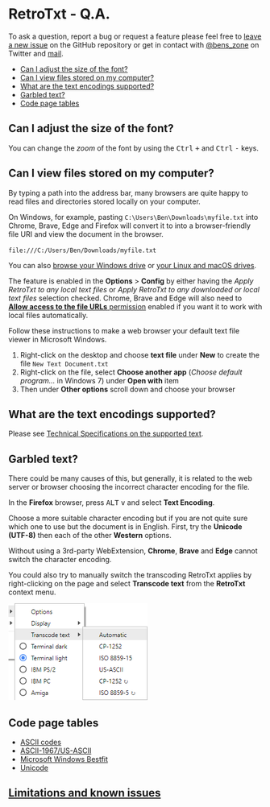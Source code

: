 # RetroTxt - Q.A.

To ask a question, report a bug or request a feature please feel free to
[leave a new issue](https://github.com/bengarrett/RetroTxt//issues/new/choose) on the GitHub
repository or get in contact with [@bens_zone](https://twitter.com/bens_zone) on
Twitter and [mail](mailto:code.by.ben@gmail.com).

- [Can I adjust the size of the font?](#font-size)
- [Can I view files stored on my computer?](#view-files)
- [What are the text encodings supported?](#text-encodings)
- [Garbled text?](#garbled)
- [Code page tables](#cp-tables)

<a id="font-size"></a>

## Can I adjust the size of the font?

You can change the _zoom_ of the font by using the <kbd>Ctrl</kbd> <kbd>+</kbd> and <kbd>Ctrl</kbd> <kbd>-</kbd> keys.

<a id="view-files"></a>

## Can I view files stored on my computer?

By typing a path into the address bar, many browsers are quite happy to read files and directories stored locally on your computer.

On Windows, for example, pasting `C:\Users\Ben\Downloads\myfile.txt` into Chrome, Brave, Edge and Firefox will convert it to into a browser-friendly file URI and view the document in the browser.

`file:///C:/Users/Ben/Downloads/myfile.txt`

You can also [browse your Windows drive](file:///C:/) or [your Linux and macOS drives](file:///).

The feature is enabled in the **Options** > **Config** by either having the _Apply RetroTxt to any local text files_ or _Apply RetroTxt to any
downloaded or local text files_ selection checked. Chrome, Brave and Edge will also need to [**Allow access to the file URLs** permission](chrome://extensions/) enabled if you want it to work with local files automatically.

Follow these instructions to make a web browser your default text file viewer in Microsoft Windows.

1. Right-click on the desktop and choose **text file** under **New** to create the file `New Text Document.txt`
1. Right-click on the file, select **Choose another app** (_Choose default program..._ in Windows 7) under **Open with** item
1. Then under **Other options** scroll down and choose your browser

<a id="text-encodings"></a>

## What are the text encodings supported?

Please see [Technical Specifications on the supported text](technical).

<a id="garbled"></a>

## Garbled text?

There could be many causes of this, but generally, it is related to the web server or browser choosing the incorrect character encoding for the file.

In the **Firefox** browser, press <kbd>ALT</kbd> <kbd>v</kbd> and select **Text Encoding**.

Choose a more suitable character encoding but if you are not quite sure which one to use but the document is in English. First, try the **Unicode (UTF-8)** then each of the other **Western** options.

Without using a 3rd-party WebExtension, **Chrome**, **Brave** and **Edge** cannot switch the character encoding.

You could also try to manually switch the transcoding RetroTxt applies by right-clicking on the page and select **Transcode text** from the **RetroTxt** context menu.

![Context menu transcode text](assets/context_menu_transcode_text.png)

<a id="cp-tables"></a>

## Code page tables

- [ASCII codes](http://www.ascii-codes.com/)
- [ASCII-1967/US-ASCII](https://web.archive.org/web/20161021054311/http://0x6a.org/ASCII)
- [Microsoft Windows Bestfit](http://www.unicode.org/Public/MAPPINGS/VENDORS/MICSFT/WindowsBestFit)
- [Unicode](http://unicode-table.com/)

## [Limitations and known issues](limitations)
